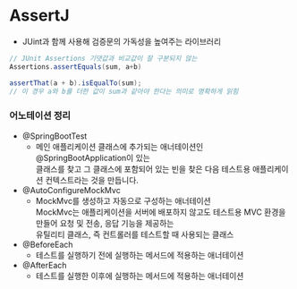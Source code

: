 # AssertJ
- JUint과 함께 사용해 검증문의 가독성을 높여주는 라이브러리 
```java
// JUnit Assertions 기댓값과 비교값이 잘 구분되지 않는 
Assertions.assertEquals(sum, a+b)

assertThat(a + b).isEqualTo(sum);
// 이 경우 a와 b를 더한 값이 sum과 같아야 한다는 의미로 명확하게 읽힘
```

### 어노테이션 정리
- @SpringBootTest
  - 메인 애플리케이션 클래스에 추가되는 애너테이션인 @SpringBootApplication이 있는<br>
    클래스를 찾고 그 클래스에 포함되어 있는 빈을 찾은 다음 테스트용 애플리케이션 컨텍스트라는 것을 만듭니다.
- @AutoConfigureMockMvc
  - MockMvc를 생성하고 자동으로 구성하는 애너테이션 <br>
    MockMvc는 애플리케이션을 서버에 배포하지 않고도 테스트용 MVC 환경을 만들어 요청 및 전송, 응답 기능을 제공하는<br>
    유틸리티 클래스, 즉 컨트롤러를 테스트할 때 사용되는 클래스
- @BeforeEach
  - 테스트를 실행하기 전에 실행하는 메서드에 적용하는 애너테이션
- @AfterEach
  - 테스트를 실행한 이후에 실행하는 메서드에 적용하는 애너테이션  
    
     
